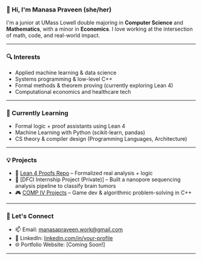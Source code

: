 ### 👋 Hi, I'm Manasa Praveen (she/her)

I'm a junior at UMass Lowell double majoring in **Computer Science** and **Mathematics**, with a minor in **Economics**. I love working at the intersection of math, code, and real-world impact.

---

### 🔍 Interests
- Applied machine learning & data science
- Systems programming & low-level C++
- Formal methods & theorem proving (currently exploring Lean 4)
- Computational economics and healthcare tech

---

### 🌱 Currently Learning
- Formal logic + proof assistants using Lean 4
- Machine Learning with Python (scikit-learn, pandas)
- CS theory & compiler design (Programming Languages, Architecture)

---

### 💡 Projects
- 🧠 [Lean 4 Proofs Repo](https://github.com/YOUR-USERNAME/lean4-repo) – Formalized real analysis + logic
- 🧬 [DFCI Internship Project (Private)] – Built a nanopore sequencing analysis pipeline to classify brain tumors
- 🎮 [COMP IV Projects](https://github.com/YOUR-USERNAME/comp-iv-projects) – Game dev & algorithmic problem-solving in C++

---

### 💬 Let's Connect
- 📫 Email: manasapraveen.work@gmail.com
- 💼 LinkedIn: [linkedin.com/in/your-profile](www.linkedin.com/in/manasapraveen)
- 🌐 Portfolio Website: [Coming Soon!]

---
<!---
manasa7958/manasa7958 is a ✨ special ✨ repository because its `README.md` (this file) appears on your GitHub profile.
You can click the Preview link to take a look at your changes.
--->
